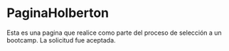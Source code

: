 # PaginaHolberton
Esta es una pagina que realice como parte del proceso de selección a un bootcamp. La solicitud fue aceptada. 
